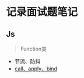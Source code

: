 # 记录面试题笔记

## Js

> Function类
- 节流、防抖
- [call、apply、bind](https://github.com/Moons99/study_notes/blob/master/Js/call、apply、bind)
